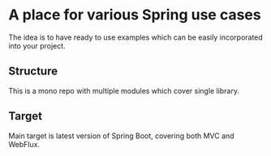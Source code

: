 # A place for various Spring use cases

The idea is to have ready to use examples which can be easily incorporated into your project.

## Structure

This is a mono repo with multiple modules which cover single library.

## Target

Main target is latest version of Spring Boot, covering both MVC and WebFlux. 
